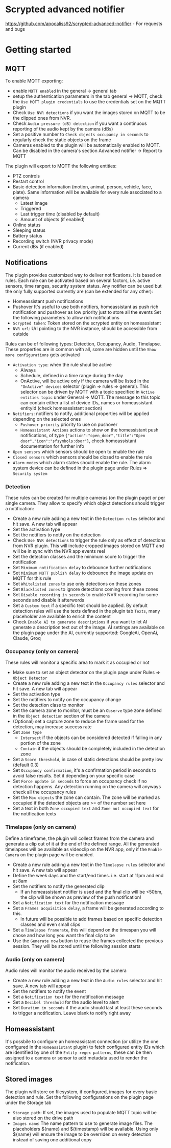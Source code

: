 # Scrypted advanced notifier

https://github.com/apocaliss92/scrypted-advanced-notifier - For requests and bugs

# Getting started
## MQTT
To enable MQTT exporting:
- enable `MQTT enabled` in the general -> general tab
- setup the authentication parameters in the tab general -> MQTT, check the `Use MQTT plugin credentials` to use the credentials set on the MQTT plugin
- Check `Use NVR detections` if you want the images stored on MQTT to be the clipped ones from NVR. 
- Check `Audio pressure (dB) detection` if you want a continuous reporting of the audio kept by the camera (dBs)
- Set a positive number to `Check objects occupancy in seconds` to regularly check the static objects on the frame
- Cameras enabled to the plugin will be automatically enabled to MQTT. Can be disabled in the camera's section Advanced notifier -> Report to MQTT

The plugin will export to MQTT the following entities:
- PTZ controls
- Restart control
- Basic detection information (motion, animal, person, vehicle, face, plate). Same information will be available for every rule associated to a camera
    - Latest image
    - Triggered
    - Last trigger time (disabled by default)
    - Amount of objects (if enabled)
- Online status
- Sleeping status
- Battery status
- Recording switch (NVR privacy mode)
- Current dBs (if enabled)

## Notifications
The plugin provides customized way to deliver notifications. It is based on rules. Each rule can be activated based on several factors, i.e. active sensors, time ranges, security system status. Any notifier can be used but the only fully supported currently are (can be extended for any other):
- Homeassistant push notifications
- Pushover
It's useful to use both notifiers, homeassistant as push rich notification and pushover as low priority just to store all the events
Set the following parameters to allow rich notifications
 - `Scrypted token`: Token stored on the scrypted entity on homeassistant
 - `NVR url`: Url pointing to the NVR instance, should be accessible from outside

Rules can be of following types: Detection, Occupancy, Audio, Timelapse. These properties are in common with all, some are hidden until the `Show more configurations` gets activated
- `Activation type`: when the rule shoul be active
    - Always
    - Schedule, defined in a time range during the day
    - OnActive, will be active only if the camera will be listed in the `"OnActive" devices` selector (plugin => rules => general). This selector can be driven by MQTT with a topic specified in `Active entities topic` under General => MQTT. The message to this topic can contain either a list of device IDs, names or homeassistant entityId (check homeassistant section)
- `Notifiers`: notifiers to notify, additional properties will be applied depending on the selected ones
    - `Pushover priority` priority to use on pushover
    - `Homeassistant Actions` actions to show on the homessistant push notifications, of type `{"action":"open_door","title":"Open door","icon":"sfsymbols:door"}`, check homeassistant documentation for further info
- `Open sensors` which sensors should be open to enable the rule
- `Closed sensors` which sensors should be closed to enable the rule
- `Alarm modes` which alarm states should enable the rule. The alarm system device can be defined in the plugin page under Rules => `Security system` 

### Detection
These rules can be created for multiple cameras (on the plugin page) or per single camera. They allow to specify which object detections should trigger a notification:
- Create a new rule adding a new text in the `Detection rules` selector and hit save. A new tab will appear
- Set the activation type
- Set the notifiers to notify on the detection
- Check `Use NVR detections` to trigger the rule only as effect of detections from NVR plugin. This will include cropped images stored on MQTT and will be in sync with the NVR app events reel
- Set the detection classes and the minimum score to trigger the notification
- Set `Minimum notification delay` to debounce further notifications
- Set `Minimum MQTT publish delay` to debounce the image update on MQTT for this rule
- Set `Whitelisted zones` to use only detections on these zones
- Set `Blacklisted zones` to ignore detections coming from these zones
- Set `Disable recording in seconds` to enable NVR recording for some seconds and disable it afterwords
- Set a `Custom text` if a specific text should be applied. By default detection rules will use the texts defined in the plugin tab `Texts`, many placeholder are available to enrich the content
- Check `Enable AI to generate descriptions` if you want to let AI generate a description text out of the image. AI settings are available on the plugin page under the AI, currently supported: GoogleAi, OpenAi, Claude, Groq

### Occupancy (only on camera)
These rules will monitor a specific area to mark it as occupied or not
- Make sure to set an object detector on the plugin page under Rules => `Object Detector`
- Create a new rule adding a new text in the `Occupancy rules` selector and hit save. A new tab will appear
- Set the activation type
- Set the notifiers to notify on the occupancy change
- Set the detection class to monitor
- Set the camera zone to monitor, must be an `Observe` type zone defined in the `Object detection` section of the camera
- (Optional) set a capture zone to reduce the frame used for the detection, may increase success rate
- Set `Zone type`
    - `Intersect` if the objects can be considered detected if falling in any portion of the zone
    - `Contain` if the objects should be completely included in the detection zone
- Set a `Score threshold`, in case of static detections should be pretty low (default 0.3)
- Set `Occupancy confirmation`, it's a confirmation period in seconds to avoid false results. Set it depending on your specific case
- Set `Force update in seconds` to force an occupancy check if no detection happens. Any detection running on the camera will anyways check all the occupancy rules
- Set the `Max objects` the zone can contain. The zone will be marked as occupied if the detected objects are >= of the number set here
- Set a text in both `Zone occupied text` and `Zone not occupied text` for the notification texts

### Timelapse (only on camera)
Define a timeframe, the plugin will collect frames from the camera and generate a clip out of it at the end of the defined range. All the generated timelapses will be available as videoclip on the NVR app, only if the `Enable Camera` on the plugin page will be enabled.
- Create a new rule adding a new text in the `Timelapse rules` selector and hit save. A new tab will appear
- Define the week days and the start/end times. i.e. start at 11pm and end at 8am
- Set the notifiers to notify the generated clip
    - If an homeassistant notifier is used and the final clip will be <50bm, the clip will be shown as preview of the push notification!
- Set a `Notification text` for the notification message
- Set a `Frames acquisition delay`, a frame will be generated according to this.
    - In future will be possible to add frames based on specific detection classes and even small clips
- Set a `Timelapse framerate`, this will depend on the timespan you will chose and how long you want the final clip to be
- Use the `Generate now` button to reuse the frames collected the previous session. They will be stored until the following session starts

### Audio (only on camera)
Audio rules will monitor the audio received by the camera
- Create a new rule adding a new text in the `Audio rules` selector and hit save. A new tab will appear
- Set the notifiers to notify the event
- Set a `Notification text` for the notification message
- Set a `Decibel threshold` for the audio level to alert
- Set `Duration in seconds` if the audio should last at least these seconds to trigger a notification. Leave blank to notify right away

## Homeassistant
It's possbile to configure an homeassistant connection (or utilize the one configured in the `Homeassistant` plugin) to fetch configured entity IDs which are identified by one of the `Entity regex patterns`, these can be then assigned to a camera or sensor to add metadata used to render the notification.

## Stored images
The plugin will store on filesystem, if configured, images for every basic detection and rule. Set the following configurations on the plugin page under the Storage tab
 - `Storage path`: If set, the images used to populate MQTT topic will be also stored on the drive path
 - `Images name`: The name pattern to use to generate image files. The placeholders ${name} and ${timestamp} will be available. Using only ${name} will ensure the image to be overriden on every detection instead of saving one additional copy
